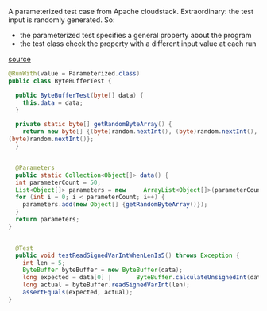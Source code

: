 A parameterized test case from Apache cloudstack. 
Extraordinary: the test input is randomly generated.
So:
- the parameterized test specifies a general property about the program
- the test class check the property with a different input value at each run

[source](https://github.com/apache/cloudstack/blob/7c6630bca7cb5f2406dcbff313923866cec7bb7e/services/console-proxy/rdpconsole/src/test/java/streamer/ByteBufferTest.java#L49)

```java
@RunWith(value = Parameterized.class)
public class ByteBufferTest {

  public ByteBufferTest(byte[] data) {
    this.data = data;
  }

  private static byte[] getRandomByteArray() {
    return new byte[] {(byte)random.nextInt(), (byte)random.nextInt(), (byte)random.nextInt(), (byte)random.nextInt(), (byte)random.nextInt(), (byte)random.nextInt(),
(byte)random.nextInt()};
  }


  @Parameters
  public static Collection<Object[]> data() {
  int parameterCount = 50;
  List<Object[]> parameters = new     ArrayList<Object[]>(parameterCount);
  for (int i = 0; i < parameterCount; i++) {
    parameters.add(new Object[] {getRandomByteArray()});
  }
  return parameters;
}


  @Test
  public void testReadSignedVarIntWhenLenIs5() throws Exception {
    int len = 5;
    ByteBuffer byteBuffer = new ByteBuffer(data);
    long expected = data[0] |       ByteBuffer.calculateUnsignedInt(data[1], data[2], data[3], data[4]);
    long actual = byteBuffer.readSignedVarInt(len);
    assertEquals(expected, actual);
}
```

